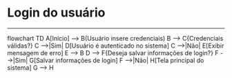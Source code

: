# Login do usuário
___

flowchart TD
    A[Início] --> B(Usuário insere credenciais)
    B --> C{Credenciais válidas?}
    C -->|Sim| D[Usuário é autenticado no sistema]
    C -->|Não| E[Exibir mensagem de erro]
    E --> B
    D --> F{Deseja salvar informações de login?}
    F -->|Sim| G[Salvar informações de login]
    F -->|Não| H[Tela principal do sistema]
    G --> H
